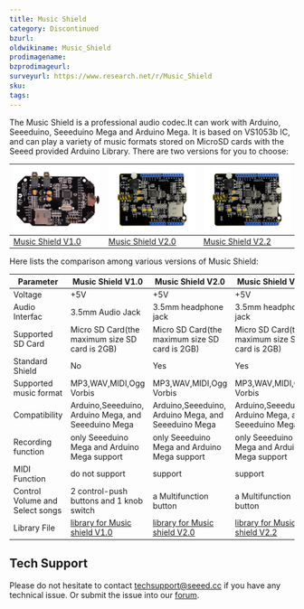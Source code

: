 ```yaml
---
title: Music Shield
category: Discontinued
bzurl:
oldwikiname: Music_Shield
prodimagename:
bzprodimageurl:
surveyurl: https://www.research.net/r/Music_Shield
sku:
tags:
---
```



The Music Shield is a professional audio codec.It can work with Arduino, Seeeduino, Seeeduino Mega and Arduino Mega. It is based on VS1053b IC, and can play a variety of music formats stored on MicroSD cards with the Seeed provided Arduino Library.
There are two versions for you to choose:

|![](https://github.com/SeeedDocument/Music_Shield/raw/master/img/Music1s_04.jpg)|![](https://github.com/SeeedDocument/Music_Shield/raw/master/img/Musicshield_01.jpg)|![](https://github.com/SeeedDocument/Music_Shield/raw/master/img/Musicshield_01.jpg)
|---|---|---|
|[Music Shield V1.0](https://seeeddoc.github.io/Music_Shield_V1.0/) |[Music Shield V2.0](https://seeeddoc.github.io/Music_Shield_V2.0/) |[Music Shield V2.2](https://seeeddoc.github.io/Music_Shield_V2.2/)


Here lists the comparison among various versions of Music Shield:

 |Parameter|Music Shield V1.0|Music Shield V2.0|Music Shield V2.2|
 |---|---|---|---|
 |Voltage|+5V|+5V|+5V|
 |Audio Interfac|3.5mm Audio Jack	|3.5mm headphone jack|	3.5mm headphone jack|
 |Supported SD Card|Micro SD Card(the maximum size SD card is 2GB)|Micro SD Card(the maximum size SD card is 2GB)|Micro SD Card(the maximum size SD card is 2GB)|
 |Standard Shield|No|Yes|Yes|
 |Supported music format|MP3,WAV,MIDI,Ogg Vorbis|MP3,WAV,MIDI,Ogg Vorbis|MP3,WAV,MIDI,Ogg Vorbis|
 |Compatibility|Arduino,Seeeduino, Arduino Mega, and Seeeduino Mega|Arduino,Seeeduino, Arduino Mega, and Seeeduino Mega|Arduino,Seeeduino, Arduino Mega, and Seeeduino Mega|
 |Recording function|only Seeeduino Mega and Arduino Mega support|only Seeeduino Mega and Arduino Mega support| only Seeeduino Mega and Arduino Mega support|
 |MIDI Function|do not support| support| support
| Control Volume and Select songs|2 control-push buttons and 1 knob switch| a Multifunction button|a Multifunction button|
|Library File|[library for Music shield V1.0](https://github.com/SeeedDocument/Music_Shield/raw/master/res/MusicPlayer_v1_7.zip)|[library for Music shield V2.0](https://github.com/SeeedDocument/Music_Shield/raw/master/res/Music_shield_library_V1.0.zip)|[library for Music shield V2.2](https://github.com/SeeedDocument/Music_Shield/raw/master/res/Music_shield_library_V1.0.zip)|

## Tech Support
Please do not hesitate to contact [techsupport@seeed.cc](techsupport@seeed.cc) if you have any technical issue. Or submit the issue into our [forum](http://forum.seeedstudio.com/). 